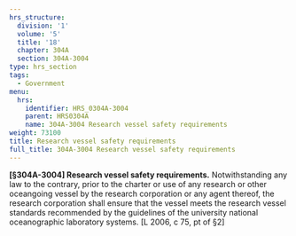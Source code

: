 ```yaml
---
hrs_structure:
  division: '1'
  volume: '5'
  title: '18'
  chapter: 304A
  section: 304A-3004
type: hrs_section
tags:
  - Government
menu:
  hrs:
    identifier: HRS_0304A-3004
    parent: HRS0304A
    name: 304A-3004 Research vessel safety requirements
weight: 73100
title: Research vessel safety requirements
full_title: 304A-3004 Research vessel safety requirements
---
```

**[§304A-3004] Research vessel safety requirements.** Notwithstanding any law to the contrary, prior to the charter or use of any research or other oceangoing vessel by the research corporation or any agent thereof, the research corporation shall ensure that the vessel meets the research vessel standards recommended by the guidelines of the university national oceanographic laboratory systems. [L 2006, c 75, pt of §2]